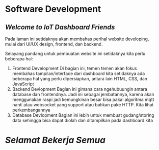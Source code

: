 # Software Development
## _Welcome to IoT Dashboard Friends_

Pada laman ini setidaknya akan membahas perihal website developing, mulai dari UI/UX design, frontend, dan backend. 

Selayang pandang untuk pembuatan website ini setidaknya kita perlu beberapa hal:
1. Frontend Development
Di bagian ini, temen temen akan fokus membahas tampilan/interface dari dashboard kita setidaknya ada beberapa hal yang perlu dipersiapkan, antara lain HTML, CSS, dan JavaScript
2. Backend Devlopment
Bagian ini gimana cara ngehubuungin antara database dan frontendnya. Jadi ini sebagai jembatannya, karena akan menggunakan raspi jadi kemungkinan besar bisa pakai algoritma mqtt nanti atau websocket yang support atau bahkan pake HTTP. Kita lihat perkembangannya
3. Database Devlopment
Bagian ini lebih untuk membuat gudang/storing data sehingga bisa dapat diolah dan ditampilkan pada dashboard kita


# _Selamat Bekerja Semua_

